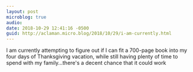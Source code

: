 ```yaml
---
layout: post
microblog: true
audio: 
date: 2018-10-29 12:41:16 -0500
guid: http://aclaman.micro.blog/2018/10/29/i-am-currently.html
---
```

I am currently attempting to figure out if I can fit a 700-page book into my four days of Thanksgiving vacation, while still having plenty of time to spend with my family…there's a decent chance that it could work
